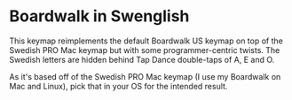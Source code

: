 # Boardwalk in Swenglish

This keymap reimplements the default Boardwalk US keymap on top of the Swedish PRO Mac
keymap but with some programmer-centric twists. The Swedish letters are hidden behind 
Tap Dance double-taps of A, E and O.

As it's based off of the Swedish PRO Mac keymap (I use my Boardwalk on Mac and Linux),
pick that in your OS for the intended result.
